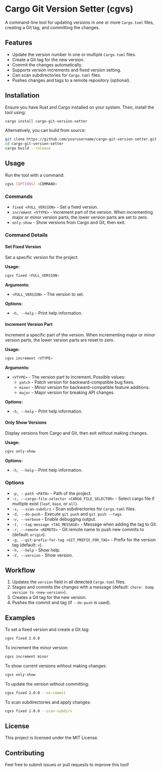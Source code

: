 # Cargo Git Version Setter (cgvs)

A command-line tool for updating versions in one or more `Cargo.toml` files, creating a Git tag, and committing the changes.

## Features
- Update the version number in one or multiple `Cargo.toml` files.
- Create a Git tag for the new version.
- Commit the changes automatically.
- Supports version increments and fixed version setting.
- Can scan subdirectories for `Cargo.toml` files.
- Pushes changes and tags to a remote repository (optional).

## Installation
Ensure you have Rust and Cargo installed on your system. Then, install the tool using:

```sh
cargo install cargo-git-version-setter
```

Alternatively, you can build from source:

```sh
git clone https://github.com/yourusername/cargo-git-version-setter.git
cd cargo-git-version-setter
cargo build --release
```

## Usage
Run the tool with a command:

```sh
cgvs [OPTIONS] <COMMAND>
```

### Commands
- `fixed <FULL_VERSION>` - Set a fixed version.
- `increment <VTYPE>` - Increment part of the version. When incrementing major or minor version parts, the lower version parts are set to zero.
- `only-show` - Show versions from Cargo and Git, then exit.

### Command Details
#### Set Fixed Version
Set a specific version for the project.

**Usage:**
```sh
cgvs fixed <FULL_VERSION>
```

**Arguments:**
- `<FULL_VERSION>` - The version to set.

**Options:**
- `-h, --help` - Print help information.

#### Increment Version Part
Increment a specific part of the version. When incrementing major or minor version parts, the lower version parts are reset to zero.

**Usage:**
```sh
cgvs increment <VTYPE>
```

**Arguments:**
- `<VTYPE>` - The version part to increment. Possible values:
    - `patch` - Patch version for backward-compatible bug fixes.
    - `minor` - Minor version for backward-compatible feature additions.
    - `major` - Major version for breaking API changes.

**Options:**
- `-h, --help` - Print help information.

#### Only Show Versions
Display versions from Cargo and Git, then exit without making changes.

**Usage:**
```sh
cgvs only-show
```

**Options:**
- `-h, --help` - Print help information.

### Options
- `-p, --path <PATH>` - Path of the project.
- `-c, --cargo-file-selector <CARGO_FILE_SELECTOR>` - Select cargo file if multiple exist (`leaf`, `base`, or `all`).
- `-s, --scan-subdirs` - Scan subdirectories for `Cargo.toml` files.
- `-d, --do-push` - Execute `git push` and `git push --tags`.
- `-v, --verbose` - Enable debugging output.
- `-t, --tag-message <TAG_MESSAGE>` - Message when adding the tag to Git.
- `-r, --remote <REMOTE>` - Git remote name to push new commits to (default: `origin`).
- `-g, --git-prefix-for-tag <GIT_PREFIX_FOR_TAG>` - Prefix for the version tag (default: `v`).
- `-h, --help` - Show help.
- `-V, --version` - Show version.

## Workflow
1. Updates the `version` field in all detected `Cargo.toml` files.
2. Stages and commits the changes with a message (default: `chore: bump version to <new-version>`).
3. Creates a Git tag for the new version.
4. Pushes the commit and tag (if `--do-push` is used).

## Examples
To set a fixed version and create a Git tag:

```sh
cgvs fixed 2.0.0
```

To increment the minor version:

```sh
cgvs increment minor
```

To show current versions without making changes:

```sh
cgvs only-show
```

To update the version without committing:

```sh
cgvs fixed 2.0.0 --no-commit
```

To scan subdirectories and apply changes:

```sh
cgvs fixed 2.0.0 --scan-subdirs
```

## License
This project is licensed under the MIT License.

## Contributing
Feel free to submit issues or pull requests to improve this tool!

